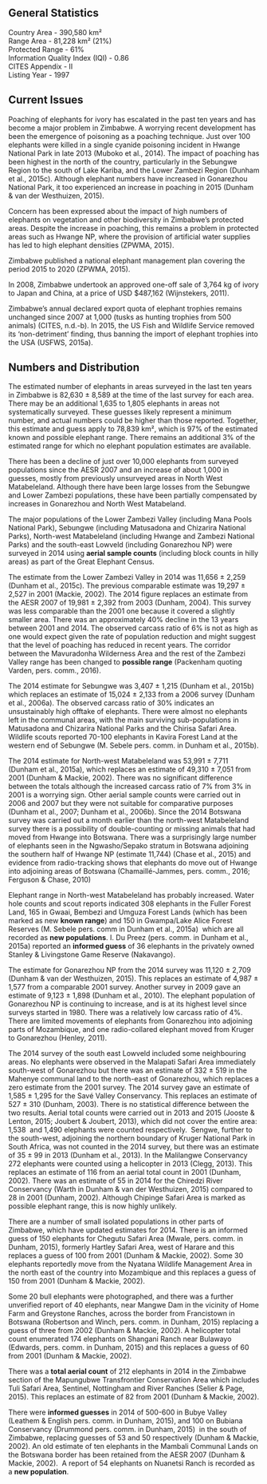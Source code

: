 ## General Statistics

Country Area - 390,580 km²<br />
Range Area - 81,228 km² (21%)<br />
Protected Range - 61%<br />
Information Quality Index (IQI) - 0.86<br />
CITES Appendix - II<br />
Listing Year -  1997

## Current Issues

Poaching of elephants for ivory has escalated in the past ten years and has become a major problem in Zimbabwe. A worrying recent development has been the emergence of poisoning as a poaching technique. Just over 100 elephants were killed in a single cyanide poisoning incident in Hwange National Park in late 2013 (Muboko et al., 2014). The impact of poaching has been highest in the north of the country, particularly in the Sebungwe Region to the south of Lake Kariba, and the Lower Zambezi Region (Dunham et al., 2015c). Although elephant numbers have increased in Gonarezhou National Park, it too experienced an increase in poaching in 2015 (Dunham & van der Westhuizen, 2015).

Concern has been expressed about the impact of high numbers of elephants on vegetation and other biodiversity in Zimbabwe’s protected areas. Despite the increase in poaching, this remains a problem in protected areas such as Hwange NP, where the provision of artificial water supplies has led to high elephant densities (ZPWMA, 2015).

Zimbabwe published a national elephant management plan covering the period 2015 to 2020 (ZPWMA, 2015). 

In 2008, Zimbabwe undertook an approved one-off sale of 3,764 kg of ivory to Japan and China, at a price of USD $487,162 (Wijnstekers, 2011).

Zimbabwe’s annual declared export quota of elephant trophies remains unchanged since 2007 at 1,000 (tusks as hunting trophies from 500 animals) (CITES, n.d.-b). In 2015, the US Fish and Wildlife Service removed its ‘non-detriment’ finding, thus banning the import of elephant trophies into the USA (USFWS, 2015a).

## Numbers and Distribution

The estimated number of elephants in areas surveyed in the last ten years in Zimbabwe is 82,630 ± 8,589 at the time of the last survey for each area. There may be an additional 1,635 to 1,805 elephants in areas not systematically surveyed. These guesses likely represent a minimum number, and actual numbers could be higher than those reported. Together, this estimate and guess apply to 78,839 km², which is 97% of the estimated known and possible elephant range. There remains an additional 3% of the estimated range for which no elephant population estimates are available. 

There has been a decline of just over 10,000 elephants from surveyed populations since the AESR 2007 and an increase of about 1,000 in guesses, mostly from previously unsurveyed areas in North West Matabeleland. Although there have been large losses from the Sebungwe and Lower Zambezi populations, these have been partially compensated by increases in Gonarezhou and North West Matabeland. 

The major populations of the Lower Zambezi Valley (including Mana Pools National Park), Sebungwe (including Matusadona and Chizarira National Parks), North-west Matabeleland (including Hwange and Zambezi National Parks) and the south-east Lowveld (including Gonarezhou NP) were surveyed in 2014 using **aerial sample counts** (including block counts in hilly areas) as part of the Great Elephant Census.

The estimate from the Lower Zambezi Valley in 2014 was 11,656 ± 2,259 (Dunham et al., 2015c). The previous comparable estimate was 19,297 ± 2,527 in 2001 (Mackie, 2002). The 2014 figure replaces an estimate from the AESR 2007 of 19,981 ± 2,392 from 2003 (Dunham, 2004). This survey was less comparable than the 2001 one because it covered a slightly smaller area. There was an approximately 40% decline in the 13 years between 2001 and 2014. The observed carcass ratio of 6% is not as high as one would expect given the rate of population reduction and might suggest that the level of poaching has reduced in recent years. The corridor between the Mavuradonha Wilderness Area and the rest of the Zambezi Valley range has been changed to **possible range** (Packenham quoting Varden, pers. comm., 2016).

The 2014 estimate for Sebungwe was 3,407 ± 1,215 (Dunham et al., 2015b) which replaces an estimate of 15,024 ± 2,133 from a 2006 survey (Dunham et al., 2006a). The observed carcass ratio of 30% indicates an unsustainably high offtake of elephants. There were almost no elephants left in the communal areas, with the main surviving sub-populations in Matusadona and Chizarira National Parks and the Chirisa Safari Area. Wildlife scouts reported 70-100 elephants in Kavira Forest Land at the western end of Sebungwe (M. Sebele pers. comm. in Dunham et al., 2015b).

The 2014 estimate for North-west Matabeleland was 53,991 ± 7,711 (Dunham et al., 2015a), which replaces an estimate of 49,310 ± 7,051 from 2001 (Dunham & Mackie, 2002). There was no significant difference between the totals although the increased carcass ratio of 7% from 3% in 2001 is a worrying sign. Other aerial sample counts were carried out in 2006 and 2007 but they were not suitable for comparative purposes (Dunham et al., 2007; Dunham et al., 2006b). Since the 2014 Botswana survey was carried out a month earlier than the north-west Matabeleland survey there is a possibility of double-counting or missing animals that had moved from Hwange into Botswana. There was a surprisingly large number of elephants seen in the Ngwasho/Sepako stratum in Botswana adjoining the southern half of Hwange NP (estimate 11,744) (Chase et al., 2015) and evidence from radio-tracking shows that elephants do move out of Hwange into adjoining areas of Botswana (Chamaillé-Jammes, pers. comm., 2016; Ferguson & Chase, 2010) 

Elephant range in North-west Matabeleland has probably increased. Water hole counts and scout reports indicated 308 elephants in the Fuller Forest Land, 165 in Gwaai, Bembezi and Umguza Forest Lands (which has been marked as new **known range**) and 150 in Gwampa/Lake Alice Forest Reserves (M. Sebele pers. comm in Dunham et al., 2015a)  which are all recorded as **new populations**. I. Du Preez (pers. comm. in Dunham et al., 2015a) reported an **informed guess** of 36 elephants in the privately owned Stanley & Livingstone Game Reserve (Nakavango).

The estimate for Gonarezhou NP from the 2014 survey was 11,120 ± 2,709 (Dunham & van der Westhuizen, 2015). This replaces an estimate of 4,987 ± 1,577 from a comparable 2001 survey. Another survey in 2009 gave an estimate of 9,123 ± 1,898 (Dunham et al., 2010). The elephant population of Gonarezhou NP is continuing to increase, and is at its highest level since surveys started in 1980. There was a relatively low carcass ratio of 4%. There are limited movements of elephants from Gonarezhou into adjoining parts of Mozambique, and one radio-collared elephant moved from Kruger to Gonarezhou (Henley, 2011). 

The 2014 survey of the south east Lowveld included some neighbouring areas. No elephants were observed in the Malapati Safari Area immediately south-west of Gonarezhou but there was an estimate of 332 ± 519 in the Mahenye communal land to the north-east of Gonarezhou, which replaces a zero estimate from the 2001 survey. The 2014 survey gave an estimate of 1,585 ± 1,295 for the Savé Valley Conservancy. This replaces an estimate of 527 ± 310 (Dunham, 2003). There is no statistical difference between the two results. Aerial total counts were carried out in 2013 and 2015 (Jooste & Lenton, 2015; Joubert & Joubert, 2013), which did not cover the entire area: 1,538  and 1,490 elephants were counted respectively.  Sengwe, further to the south-west, adjoining the northern boundary of Kruger National Park in South Africa, was not counted in the 2014 survey, but there was an estimate of 35 ± 99 in 2013 (Dunham et al., 2013). In the Malilangwe Conservancy 272 elephants were counted using a helicopter in 2013 (Clegg, 2013). This replaces an estimate of 116 from an aerial total count in 2001 (Dunham, 2002). There was an estimate of 55 in 2014 for the Chiredzi River Conservancy (Warth in Dunham & van der Westhuizen, 2015) compared to 28 in 2001 (Dunham, 2002). Although Chipinge Safari Area is marked as possible elephant range, this is now highly unlikely.   

There are a number of small isolated populations in other parts of Zimbabwe, which have updated estimates for 2014. There is an informed guess of 150 elephants for Chegutu Safari Area (Mwale, pers. comm. in Dunham, 2015), formerly Hartley Safari Area, west of Harare and this replaces a guess of 100 from 2001 (Dunham & Mackie, 2002). Some 30 elephants reportedly move from the Nyatana Wildlife Management Area in the north east of the country into Mozambique and this replaces a guess of 150 from 2001 (Dunham & Mackie, 2002).

Some 20 bull elephants were photographed, and there was a further unverified report of 40 elephants, near Mangwe Dam in the vicinity of Home Farm and Greystone Ranches, across the border from Francistown in Botswana (Robertson and Winch, pers. comm. in Dunham, 2015) replacing a guess of three from 2002 (Dunham & Mackie, 2002). A helicopter total count enumerated 174 elephants on Shangani Ranch near Bulawayo (Edwards, pers. comm. in Dunham, 2015) and this replaces a guess of 60 from 2001 (Dunham & Mackie, 2002). 

There was a **total aerial count** of 212 elephants in 2014 in the Zimbabwe section of the Mapungubwe Transfrontier Conservation Area which includes Tuli Safari Area, Sentinel, Nottingham and River Ranches (Selier & Page, 2015). This replaces an estimate of 82 from 2001 (Dunham & Mackie, 2002).

There were **informed guesses** in 2014 of 500-600 in Bubye Valley (Leathem & English pers. comm. in Dunham, 2015), and 100 on Bubiana Conservancy (Drummond pers. comm. in Dunham, 2015)  in the south of Zimbabwe, replacing guesses of 53 and 50 respectively (Dunham & Mackie, 2002). An old estimate of ten elephants in the Mambali Communal Lands on the Botswana border has been retained from the AESR 2007 (Dunham & Mackie, 2002).  A report of 54 elephants on Nuanetsi Ranch is recorded as a **new population**.
